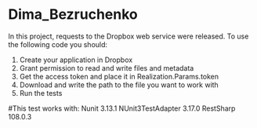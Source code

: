 # Dima_Bezruchenko

In this project, requests to the Dropbox web service were released.
To use the following code you should:
1. Create your application in Dropbox
2. Grant permission to read and write files and metadata
3. Get the access token and place it in Realization.Params.token 
4. Download and write the path to the file you want to work with
5. Run the tests

#This test works with:
Nunit 3.13.1
NUnit3TestAdapter 3.17.0
RestSharp 108.0.3
